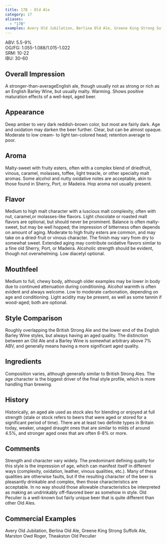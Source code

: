 ```yaml
---
title: 17B - Old Ale
category: 17
aliases: 
  - "17B"
examples: Avery Old Jubilation, Berlina Old Ale, Greene King Strong Suffolk Ale, Marston Owd Roger, Theakston Old Peculier
---
```


ABV: 5.5-9%  
OG/FG: 1.055-1.088/1.015-1.022  
SRM: 10-22  
IBU: 30-60

## Overall Impression
A stronger-than-averageEnglish ale, though usually not as strong or rich as an English Barley Wine, but usually malty. Warming. Shows positive maturation effects of a well-kept, aged beer.

## Appearance
Deep amber to very dark reddish-brown color, but most are fairly dark. Age and oxidation may darken the beer further. Clear, but can be almost opaque. Moderate to low cream- to light tan-colored head; retention average to poor.

## Aroma
Malty-sweet with fruity esters, often with a complex blend of driedfruit, vinous, caramel, molasses, toffee, light treacle, or other specialty malt aromas. Some alcohol and nutty oxidative notes are acceptable, akin to those found in Sherry, Port, or Madeira. Hop aroma not usually present.

## Flavor
Medium to high malt character with a luscious malt complexity, often with nut, caramel,or molasses-like flavors. Light chocolate or roasted malt flavors are optional, but should never be prominent. Balance is often malty-sweet, but may be well hopped; the impression of bitterness often depends on amount of aging. Moderate to high fruity esters are common, and may take on a dried-fruit or vinous character. The finish may vary from dry to somewhat sweet. Extended aging may contribute oxidative flavors similar to a fine old Sherry, Port, or Madeira. Alcoholic strength should be evident, though not overwhelming. Low diacetyl optional.

## Mouthfeel
Medium to full, chewy body, although older examples may be lower in body due to continued attenuation during conditioning. Alcohol warmth is often evident and always welcome. Low to moderate carbonation, depending on age and conditioning. Light acidity may be present, as well as some tannin if wood-aged; both are optional.

## Style Comparison
Roughly overlapping the British Strong Ale and the lower end of the English Barley Wine styles, but always having an aged quality. The distinction between an Old Ale and a Barley Wine is somewhat arbitrary above 7% ABV, and generally means having a more significant aged quality.

## Ingredients
Composition varies, although generally similar to British Strong Ales. The age character is the biggest driver of the final style profile, which is more handling than brewing.

## History
Historically, an aged ale used as stock ales for blending or enjoyed at full strength (stale or stock refers to beers that were aged or stored for a significant period of time). There are at least two definite types in Britain today, weaker, unaged draught ones that are similar to milds of around 4.5%, and stronger aged ones that are often 6-8% or more.

## Comments
Strength and character vary widely. The predominant defining quality for this style is the impression of age, which can manifest itself in different ways (complexity, oxidation, leather, vinous qualities, etc.). Many of these qualities are otherwise faults, but if the resulting character of the beer is pleasantly drinkable and complex, then those characteristics are acceptable. In no way should those allowable characteristics be interpreted as making an undrinkably off-flavored beer as somehow in style. Old Peculier is a well-known but fairly unique beer that is quite different than other Old Ales.

## Commercial Examples
Avery Old Jubilation, Berlina Old Ale, Greene King Strong Suffolk Ale, Marston Owd Roger, Theakston Old Peculier






